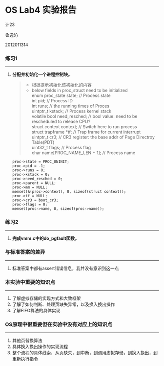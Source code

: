 # OS Lab4 实验报告

计23

鲁逸沁

2012011314

### 练习1
---
1.	<b>分配并初始化一个进程控制块。</b>
	> * 根据提示初始化该初始化的内容
	> * below fields in proc_struct need to be initialized<br/>
			enum proc_state state;                      // Process state<br/>
			int pid;                                    // Process ID<br/>
			int runs;                                   // the running times of Proces<br/>
			uintptr_t kstack;                           // Process kernel stack<br/>
			volatile bool need_resched;                 // bool value: need to be rescheduled to release CPU?<br/>
			struct context context;                     // Switch here to run process<br/>
			struct trapframe *tf;                       // Trap frame for current interrupt<br/>
			uintptr_t cr3;                              // CR3 register: the base addr of Page Directroy Table(PDT)<br/>
			uint32_t flags;                             // Process flag<br/>
			char name[PROC_NAME_LEN + 1];               // Process name<br/>
	
	```
	proc->state = PROC_UNINIT;
	proc->pid = -1;
	proc->runs = 0;
	proc->kstack = 0;
	proc->need_resched = 0;
	proc->parent = NULL;
	proc->mm = NULL;
	memset(&(proc->context), 0, sizeof(struct context));
	proc->tf = NULL;
	proc->cr3 = boot_cr3;
	proc->flags = 0;
	memset(proc->name, 0, sizeof(proc->name));
	```


### 练习2
---
1.	<b>完成vmm.c中的do_pgfault函数。</b>

### 与标准答案的差异
---
1.	标准答案中都有assert错误信息，我并没有意识到这一点

### 本实验中重要的知识点
---
1.	了解虚拟存储的实现方式和大致框架
2.	了解了如何判断、处理页缺失异常，以及换入换出操作
3.	了解FIFO算法的具体实现

### OS原理中很重要但在实验中没有对应上的知识点
---
1.	其他页替换算法
2.	具体换入换出操作的实现流程
3.	整个流程的具体线索，从页缺失，到中断，到调用虚拟存储，到换入换出，到重新执行指令

